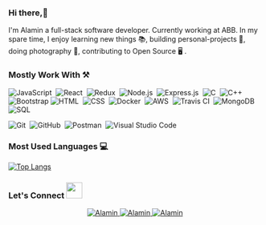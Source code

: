 ### Hi there,👋 
I'm Alamin a full-stack software developer. Currently working at ABB. In my spare time, I enjoy learning new things 📚, building personal-projects 🔨, doing photography 📸, contributing to Open Source 🖥️ .

<!--
**mdalamin-eu/mdalamin-eu** is a ✨ _special_ ✨ repository because its `README.md` (this file) appears on your GitHub profile.

Here are some ideas to get you started:

- 🔭 I’m currently working on ...
- 🌱 I’m currently learning ...
- 👯 I’m looking to collaborate on ...
- 🤔 I’m looking for help with ...
- 💬 Ask me about ...
- 📫 How to reach me: ...
- 😄 Pronouns: ...
- ⚡ Fun fact: ...
-->

### Mostly Work With ⚒

![JavaScript](https://img.shields.io/badge/-JavaScript-05122A?style=flat&logo=javascript)&nbsp;
![React](https://img.shields.io/badge/-React-05122A?style=flat&logo=React)&nbsp;
![Redux](https://img.shields.io/badge/-Redux-05122A?style=flat&logo=Redux)&nbsp;
![Node.js](https://img.shields.io/badge/-Node.js-05122A?style=flat&logo=node.js)&nbsp;
![Express.js](https://img.shields.io/badge/-Express.js-05122A?style=flat&logo=js)&nbsp;
![C](https://img.shields.io/badge/-C-05122A?style=flat&logo=C&logoColor=A8B9CC)&nbsp;
![C++](https://img.shields.io/badge/-C++-05122A?style=flat&logo=C%2B%2B&logoColor=00599C)&nbsp;
![Bootstrap](https://img.shields.io/badge/-Bootstrap-05122A?style=flat&logo=bootstrap&logoColor=563D7C)
![HTML](https://img.shields.io/badge/-HTML-05122A?style=flat&logo=HTML5)&nbsp;
![CSS](https://img.shields.io/badge/-CSS-05122A?style=flat&logo=CSS3&logoColor=1572B6)&nbsp;
![Docker](https://img.shields.io/badge/-Docker-05122A?style=flat&logo=Docker)&nbsp;
![AWS](https://img.shields.io/badge/-Aws-05122A?style=flat&logo=Aws)&nbsp;
![Travis CI](https://img.shields.io/badge/-Travis-05122A?style=flat&logo=Travis)&nbsp;
![MongoDB](https://img.shields.io/badge/-MongoDB-05122A?style=flat&logo=MongoDB)&nbsp;
![SQL](https://img.shields.io/badge/-Sql-05122A?style=flat&logo=Sql)&nbsp;

![Git](https://img.shields.io/badge/-Git-05122A?style=flat&logo=git)&nbsp;
![GitHub](https://img.shields.io/badge/-GitHub-05122A?style=flat&logo=github)&nbsp;
![Postman](https://img.shields.io/badge/postman-05122A?style=flat&logo=postman)&nbsp;
![Visual Studio Code](https://img.shields.io/badge/-Visual%20Studio%20Code-05122A?style=flat&logo=visual-studio-code&logoColor=007ACC)&nbsp;




### Most Used Languages 💻

[![Top Langs](https://github-readme-stats.vercel.app/api/top-langs/?username=mdalamin-eu&layout=compact&theme=midnight-purple)](https://github.com/mdalamin-eu)


### Let's Connect <img src="https://raw.githubusercontent.com/ShahriarShafin/ShahriarShafin/main/Assets/handshake.gif" height="32px">

<div align="center">
 <a href="https://www.linkedin.com/in/mdalamin-eu/" target="_blank">
<img src=https://img.shields.io/badge/linkedin-%231E77B5.svg?&style=for-the-badge&logo=linkedin&logoColor=white alt=Alamin linkedin style="margin-bottom: 5px;" />
</a>
  
 <a href="https://github.com/mdalamin-eu" target="_blank">
<img src=https://img.shields.io/badge/GitHub-100000?style=for-the-badge&logo=github&logoColor=white alt=Alamin GitHub style="margin-bottom: 5px;" />
</a>
  

<a href="mailto:mdalamin.eu@gmail.com" target="_blank">
<img src=https://img.shields.io/badge/Gmail-D14836?style=for-the-badge&logo=gmail&logoColor=white" alt=Alamin gmail style="margin-bottom: 5px;" />
</a>

                                                                                                                                          

</div>  

